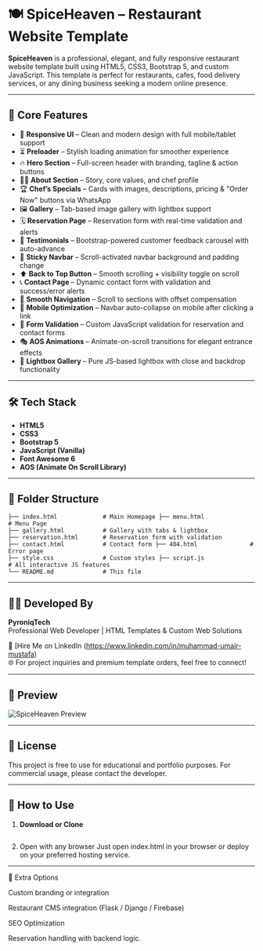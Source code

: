 # 🍽️ SpiceHeaven – Restaurant Website Template

**SpiceHeaven** is a professional, elegant, and fully responsive restaurant website template built using HTML5, CSS3, Bootstrap 5, and custom JavaScript. This template is perfect for restaurants, cafes, food delivery services, or any dining business seeking a modern online presence.

---

## 🌟 Core Features

- 🎨 **Responsive UI** – Clean and modern design with full mobile/tablet support
- ⏳ **Preloader** – Stylish loading animation for smoother experience
- 🔥 **Hero Section** – Full-screen header with branding, tagline & action buttons
- 🧑‍🍳 **About Section** – Story, core values, and chef profile
- 🏆 **Chef’s Specials** – Cards with images, descriptions, pricing & "Order Now" buttons via WhatsApp
- 🖼️ **Gallery** – Tab-based image gallery with lightbox support
- 🗓️ **Reservation Page** – Reservation form with real-time validation and alerts
- 💬 **Testimonials** – Bootstrap-powered customer feedback carousel with auto-advance
- 🛑 **Sticky Navbar** – Scroll-activated navbar background and padding change
- ⬆️ **Back to Top Button** – Smooth scrolling + visibility toggle on scroll
- 📞 **Contact Page** – Dynamic contact form with validation and success/error alerts
- 🧭 **Smooth Navigation** – Scroll to sections with offset compensation
- 📱 **Mobile Optimization** – Navbar auto-collapse on mobile after clicking a link
- 🧪 **Form Validation** – Custom JavaScript validation for reservation and contact forms
- 🎭 **AOS Animations** – Animate-on-scroll transitions for elegant entrance effects
- 🌙 **Lightbox Gallery** – Pure JS-based lightbox with close and backdrop functionality

---

## 🛠️ Tech Stack

- **HTML5**
- **CSS3**
- **Bootstrap 5**
- **JavaScript (Vanilla)**
- **Font Awesome 6**
- **AOS (Animate On Scroll Library)**

---

## 🧩 Folder Structure
```
├── index.html             # Main Homepage ├── menu.html              # Menu Page 
├── gallery.html           # Gallery with tabs & lightbox 
├── reservation.html       # Reservation form with validation 
├── contact.html           # Contact form ├── 404.html               # Error page 
├── style.css              # Custom styles ├── script.js              # All interactive JS features 
└── README.md              # This file
```
---

## 👨‍💻 Developed By

**PyroniqTech**  
Professional Web Developer | HTML Templates & Custom Web Solutions

📩 [Hire Me on LinkedIn (https://www.linkedin.com/in/muhammad-umair-mustafa)  
🌐 For project inquiries and premium template orders, feel free to connect!

---

## 📸 Preview

![SpiceHeaven Preview](https://images.unsplash.com/photo-1565299624946-b28f40a0ca4b?w=1200)

---

## 📌 License

This project is free to use for educational and portfolio purposes. For commercial usage, please contact the developer.

---

## 🚀 How to Use

1. **Download or Clone**
   ```bash
   
2. Open with any browser
Just open index.html in your browser or deploy on your preferred hosting service.




---

🔗 Extra Options

Custom branding or integration

Restaurant CMS integration (Flask / Django / Firebase)

SEO Optimization

Reservation handling with backend logic.
